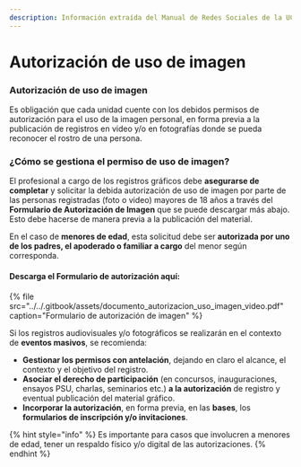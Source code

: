 ```yaml
---
description: Información extraída del Manual de Redes Sociales de la UC
---
```


# Autorización de uso de imagen

### Autorización de uso de imagen

Es obligación que cada unidad cuente con los debidos permisos de autorización para el uso de la imagen personal, en forma previa a la publicación de registros en video y/o en fotografías donde se pueda reconocer el rostro de una persona. 

### ¿Cómo se gestiona el permiso de uso de imagen?

El profesional a cargo de los registros gráficos debe **asegurarse de completar** y solicitar la debida autorización de uso de imagen por parte de las personas registradas \(foto o video\) mayores de 18 años a través del **Formulario de Autorización de Imagen** que se puede descargar más abajo. Esto debe hacerse de manera previa a la publicación del material.

En el caso de **menores de edad**, esta solicitud debe ser **autorizada por uno de los padres, el apoderado o familiar a cargo** del menor según corresponda. 

#### Descarga el Formulario de autorización aquí:

{% file src="../../.gitbook/assets/documento\_autorizacion\_uso\_imagen\_video.pdf" caption="Formulario de autorización de imagen" %}

Si los registros audiovisuales y/o fotográficos se realizarán en el contexto de **eventos masivos**, se recomienda:

* **Gestionar los permisos con antelación**, dejando en claro el alcance, el contexto y el objetivo del registro.
* **Asociar el derecho de participación** \(en concursos, inauguraciones, ensayos PSU, charlas, seminarios etc.\) **a la autorización** de registro y eventual publicación del material gráfico.
* **Incorporar la autorización**, en forma previa, en las **bases**, los **formularios de inscripción y/o invitaciones**.

{% hint style="info" %}
Es importante para casos que involucren a menores de edad, tener un respaldo físico y/o digital de las autorizaciones.
{% endhint %}



